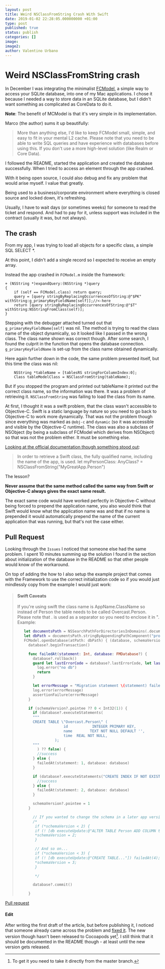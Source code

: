 ```yaml
---
layout: post
title: Weird NSClassFromString Crash With Swift
date: 2019-01-02 22:28:05.000000000 +01:00
type: post
published: true
status: publish
categories: []
image:
image2:
author: Valentino Urbano
---
```


# Weird NSClassFromString crash

In December I was integrating the minimalist [FCModel][0], a simple way to access your SQLite database, into one of my Mac applications. I chose it because I needed a way to store data in an SQLite database, but I didn't want something as complicated as CoreData to do it.

**Note**: The benefit of MCModel is that it's very simple in its implementation.

Marco (the author) sums it up beautifully:

> More than anything else, I'd like to keep FCModel small, simple, and easy to fit in your mental L2 cache.
> Please note that you need to be able to write SQL queries and have experience with databases before using this. If you don't use a more high-level solution (like Realm or Core Data).

I followed the README, started the application and created the database successfully. When I tried to access an element through the app crashed.

With it being open source, I could also debug and fix any problem that would arise myself. I value that greatly.

Being used to a business/corporate environment where everything is closed source and locked down, it's refreshing.

Usually, I have to wait days (or sometimes weeks) for someone to read the ticket and respond. And had to pay for it, unless support was included in the contract (usually it was, but not always).

## The crash

From my app, I was trying to load all objects for a specific class, a simple SQL SELECT \*.

At this point, I didn't add a single record so I expected to receive an empty array.

Instead the app crashed in `FCModel.m` inside the framework:

```
+ (NSString *)expandQuery:(NSString *)query
{
    if (self == FCModel.class) return query;
    query = [query stringByReplacingOccurrencesOfString:@"$PK" withString:g_primaryKeyFieldName[self]];//<-here
    return [query stringByReplacingOccurrencesOfString:@"$T" withString:NSStringFromClass(self)];
}
```

Stepping with the debugger attached turned out that `g_primaryKeyFieldName[self]` was nil. The method is trying to read the class name of the object dynamically, so it looked like I passed in the wrong class. The class name shown was correct though. After some search, I found the culprit in the function that opens the database connection. `g_primaryKeyFieldName` is set-up from the class name obtained dynamically.

Here again further down in the code, the same problem presented itself, but this time the class was nil:

```
    NSString *tableName = [tablesRS stringForColumnIndex:0];
    Class tableModelClass = NSClassFromString(tableName);
```

But if you stopped the program and printed out tableName it printed out the correct class name, so the information was there. It was a problem of retrieving it. `NSClassFromString` was failing to load the class from its name.

At first, I thought it was a swift problem, that the class wasn't accessible to Objective-C. Swift is a static language by nature so you need to go back to Objective-C to work more dynamically. That was not the problem though since everything was marked as `@obj-c` and `dynamic` (so it was accessible and visible by the Objective-C runtime). The class was also a subclass of NSObject (by being a subclass of FCModel which derives from NSObject) so that was not the problem either. It must be something else.

[Looking at the official documentation though something stood out][2]:

> In order to retrieve a Swift class, the fully qualified name, including the name of the app, is used.
> let myPersonClass: AnyClass? = NSClassFromString("MyGreatApp.Person")

The lesson?

**Never assume that the same method called the same way from Swift or Objective-C always gives the exact same result.**

The exact same code would have worked perfectly in Objective-C without being forced to prepend the application name, you also would think that Swift would know what the application name was and that if no name is prepended it would automatically prepend the name of the current application that was running, but that's not the case either.

## Pull Request

Looking through the `Issues` I noticed that someone else had the same problem. I spent 10 minutes summing up the solution I found in the section about initialization of the database in the README so that other people would know of the workaround.

On top of adding the how to I also setup the example project that comes with the Framework to use the correct initialization code so if you would just mindlessly copy from the example I would just work:

> #### Swift Caveats
>
> If you're using swift the class name is AppName.ClassName so instead of Person the table needs to be called Overcast.Person. Please note that . is used as a separator so you need to enclose it in ". Example:
>
> ```swift
>    let documentsPath = NSSearchPathForDirectoriesInDomains(.documentDirectory, .userDomainMask, true)[0]
>    let dbPath = documentsPath.stringByAppendingPathComponent("prod.sqlite3")
>    FCModel.openDatabase(atPath: dbPath) { (database, schemaVersion) in
>      database?.beginTransaction()
>
>      func failedAt(statement: Int, database: FMDatabase?) {
>        database?.rollback()
>        guard let lastErrorCode = database?.lastErrorCode, let lastErrorMessage = database?.lastErrorMessage else {
>          log.error("no db")
>          return
>        }
>
>        let errorMessage = "Migration statement \(statement) failed, code \(lastErrorCode): \(lastErrorMessage)"
>        log.error(errorMessage)
>        assertionFailure(errorMessage)
>      }
>
>      if (schemaVersion?.pointee ?? 0 < Int32(1)) {
>        if (database?.executeStatements(
>        """
>        CREATE TABLE \"Overcast.Person\" (
>                      id           INTEGER PRIMARY KEY,
>                      name        TEXT NOT NULL DEFAULT '',
>                      time  REAL NOT NULL,
>                  );
>        """
>          ) ?? false) {
>          //success
>        } else {
>          failedAt(statement: 1, database: database)
>        }
>
>        if (database?.executeStatements("CREATE INDEX IF NOT EXISTS applicationName ON \"Overcast.Person\" (applicationName);") ?? false) {
>          //success
>        } else {
>          failedAt(statement: 2, database: database)
>        }
>
>        schemaVersion?.pointee = 1
>      }
>
>        // If you wanted to change the schema in a later app version, you'd add something like this here:
>        /*
>         if (*schemaVersion < 2) {
>         if (! [db executeUpdate:@"ALTER TABLE Person ADD COLUMN title TEXT NOT NULL DEFAULT ''"]) failedAt(3);
>         *schemaVersion = 2;
>         }
>
>         // And so on...
>         if (*schemaVersion < 3) {
>         if (! [db executeUpdate:@"CREATE TABLE..."]) failedAt(4);
>         *schemaVersion = 3;
>         }
>
>         */
>
>        database?.commit()
>
>      }
> ```

[Pull request][1]

#### Edit

After writing the first draft of the article, but before publishing it, I noticed that someone already came across the problem and [fixed it][3]. The new version though hasn't been released to Cocoapods yet[^1]. I still think that it should be documented in the README though - at least until the new version gets released.

[0]: https://github.com/marcoarment/FCModel
[1]: https://github.com/marcoarment/FCModel/pull/153
[2]: https://developer.apple.com/library/content/documentation/Swift/Conceptual/BuildingCocoaApps/WritingSwiftClassesWithObjective-CBehavior.html#//apple_ref/doc/uid/TP40014216-CH5-XID_57
[3]: https://github.com/marcoarment/FCModel/pull/134

[^1]: To get it you need to take it directly from the master branch.
